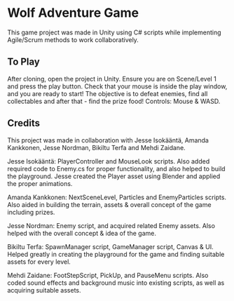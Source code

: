 # Wolf Adventure Game

This game project was made in Unity using C# scripts while implementing Agile/Scrum methods to work collaboratively.

## To Play

After cloning, open the project in Unity. Ensure you are on Scene/Level 1 and press the play button. Check that your mouse is inside the play window, and you are ready to start! The objective is to defeat enemies, find all collectables and after that - find the prize food! Controls: Mouse & WASD.

## Credits

This project was made in collaboration with Jesse Isokääntä, Amanda Kankkonen, Jesse Nordman, Bikiltu Terfa and Mehdi Zaidane.

Jesse Isokääntä: PlayerController and MouseLook scripts. Also added required code to Enemy.cs for proper functionality, and also helped to build the playground. Jesse created the Player asset using Blender and applied the proper animations. 

Amanda Kankkonen: NextSceneLevel, Particles and EnemyParticles scripts. Also aided in building the terrain, assets & overall concept of the game including prizes.

Jesse Nordman: Enemy script, and acquired related Enemy assets. Also helped with the overall concept & idea of the game.

Bikiltu Terfa: SpawnManager script, GameManager script, Canvas & UI. Helped greatly in creating the playground for the game and finding suitable assets for every level.

Mehdi Zaidane: FootStepScript, PickUp, and PauseMenu scripts. Also coded sound effects and background music into existing scripts, as well as acquiring suitable assets. 

